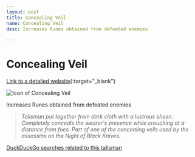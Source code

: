 ```yaml
---
layout: post
title: Concealing Veil
name: Concealing Veil
desc: Increases Runes obtained from defeated enemies

---
```

# Concealing Veil
[Link to a detailed website](https://eldenring.wiki.fextralife.com/Concealing+Veil){:target="_blank"}

![Icon of Concealing Veil](https://eldenring.wiki.fextralife.com/file/Elden-Ring/concealing_veil_talisman_elden_ring_wiki_guide_200px.png)

Increases Runes obtained from defeated enemies

>*Talisman put together from dark cloth with a lustrous sheen. Completely conceals the wearer's presence while crouching at a distance from foes. Part of one of the concealing veils used by the assassins on the Night of Black Knives.*

[DuckDuckGo searches related to this talisman]({{site.baseurl}}/searches/ConcealingVeil)


